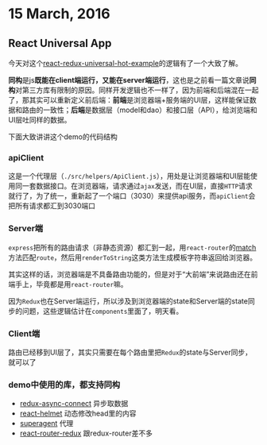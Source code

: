 # 15 March, 2016

## React Universal App

今天对这个[react-redux-universal-hot-example](https://github.com/erikras/react-redux-universal-hot-example)的逻辑有了一个大致了解。

**同构**是js**既能在client端运行，又能在server端运行**，这也是之前看一篇文章说**同构**对第三方库有限制的原因。同样开发逻辑也不一样了，因为前端和后端混在一起了，那其实可以重新定义前后端：**前端**是浏览器端+服务端的UI层，这样能保证数据和路由的一致性；**后端**是数据层（model和dao）和接口层（API），给浏览端和UI层吐同样的数据。

下面大致讲讲这个demo的代码结构

### apiClient

这是一个代理层（`./src/helpers/ApiClient.js`），用处是让浏览器端和UI层能使用同一套数据接口。在浏览器端，请求通过`ajax`发送，而在UI层，直接`HTTP`请求就行了，为了统一，重新起了一个端口（3030）来提供api服务，而`apiClient`会把所有请求都汇到3030端口

### Server端

`express`把所有的路由请求（非静态资源）都汇到一起，用`react-router`的[match](https://github.com/reactjs/react-router/blob/master/docs/API.md#match-routes-location-history-options--cb)方法匹配`route`，然后用`renderToString`这类方法生成模板字符串返回给浏览器。

其实这样的话，浏览器端是不具备路由功能的，但是对于“大前端”来说路由还在前端手上，毕竟都是用`react-router`嘛。

因为`Redux`也在Server端运行，所以涉及到浏览器端的state和Server端的state同步的问题，这些逻辑估计在`components`里面了，明天看。

### Client端

路由已经移到UI层了，其实只需要在每个路由里把`Redux`的state与Server同步，就可以了

### demo中使用的库，都支持同构

- [redux-async-connect](https://github.com/Rezonans/redux-async-connect) 异步取数据
- [react-helmet](https://www.npmjs.com/package/react-helmet) 动态修改head里的内容
- [superagent](https://www.npmjs.com/package/superagent) 代理
- [react-router-redux](https://github.com/reactjs/react-router-redux) 跟redux-router差不多